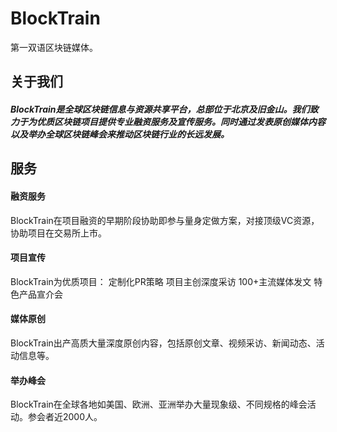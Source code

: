 # BlockTrain

第一双语区块链媒体。

## 关于我们

##### BlockTrain是全球区块链信息与资源共享平台，总部位于北京及旧金山。我们致力于为优质区块链项目提供专业融资服务及宣传服务。同时通过发表原创媒体内容以及举办全球区块链峰会来推动区块链行业的长远发展。

## **服务**

#### 融资服务
BlockTrain在项目融资的早期阶段协助即参与量身定做方案，对接顶级VC资源，协助项目在交易所上市。



#### 项目宣传
BlockTrain为优质项目：
定制化PR策略
项目主创深度采访
100+主流媒体发文
特色产品宣介会



#### 媒体原创
BlockTrain出产高质大量深度原创内容，包括原创文章、视频采访、新闻动态、活动信息等。



#### 举办峰会
BlockTrain在全球各地如美国、欧洲、亚洲举办大量现象级、不同规格的峰会活动。参会者近2000人。
